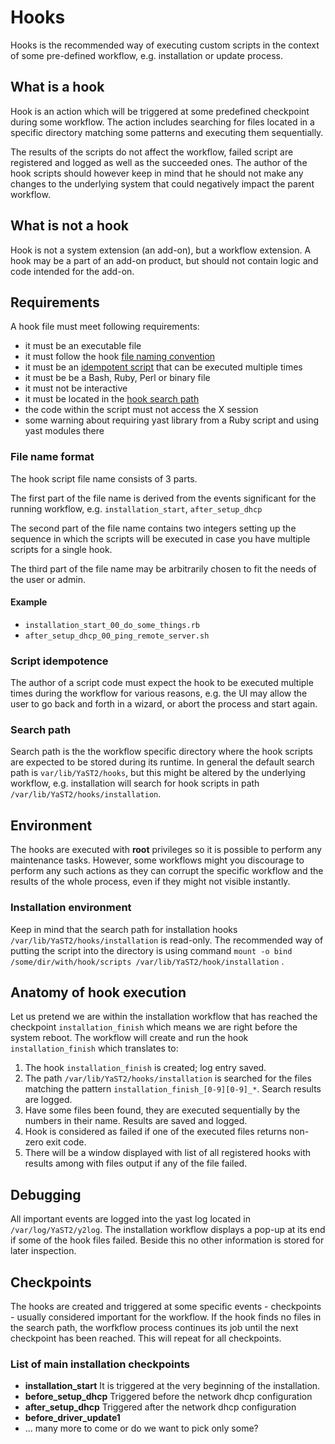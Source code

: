 # Hooks

Hooks is the recommended way of executing custom scripts in the context of
some pre-defined workflow, e.g. installation or update process.


## What is a hook

Hook is an action which will be triggered at some predefined checkpoint during
some workflow. The action includes searching for files located in a specific 
directory matching some patterns and executing them sequentially.

The results of the scripts do not affect the workflow, failed script are registered
and logged as well as the succeeded ones. The author of the hook scripts should
however keep in mind that he should not make any changes to the underlying system
that could negatively impact the parent workflow.


## What is not a hook

Hook is not a system extension (an add-on), but a workflow extension. A hook may be
a part of an add-on product, but should not contain logic and code intended for
the add-on.


## Requirements

A hook file must meet following requirements:

* it must be an executable file
* it must follow the hook [file naming convention](#file-name-format)
* it must be an [idempotent script](#script-idempotence) that can be executed multiple times
* it must be be a Bash, Ruby, Perl or binary file
* it must not be interactive
* it must be located in the [hook search path](#search-path)
* the code within the script must not access the X session
* some warning about requiring yast library from a Ruby script and using yast 
  modules there


### File name format

The hook script file name consists of 3 parts.

The first part of the file name is derived from the events significant for the 
running workflow, e.g. `installation_start`, `after_setup_dhcp`

The second part of the file name contains two integers setting up the sequence in
which the scripts will be executed in case you have multiple scripts for a single hook.

The third part of the file name may be arbitrarily chosen to fit the needs of 
the user or admin.

#### Example

* `installation_start_00_do_some_things.rb`
* `after_setup_dhcp_00_ping_remote_server.sh`


### Script idempotence

The author of a script code must expect the hook to be executed multiple times
during the workflow for various reasons, e.g. the UI may allow the user to go back
and forth in a wizard, or abort the process and start again. 


### Search path

Search path is the the workflow specific directory where the hook scripts are expected
to be stored during its runtime. In general the default search path is 
`var/lib/YaST2/hooks`, but this might be altered by the underlying workflow, e.g. 
installation will search for hook scripts in path `/var/lib/YaST2/hooks/installation`.


## Environment

The hooks are executed with **root** privileges so it is possible to
perform any maintenance tasks. However, some workflows might you discourage to perform
any such actions as they can corrupt the specific workflow and the results
of the whole process, even if they might not visible instantly.

### Installation environment

Keep in mind that the search path for installation hooks `/var/lib/YaST2/hooks/installation`
is read-only. The recommended way of putting the script into the directory is using command
`mount -o bind /some/dir/with/hook/scripts /var/lib/YaST2/hook/installation` .


## Anatomy of hook execution

Let us pretend we are within the installation workflow that has reached the checkpoint
`installation_finish` which means we are right before the system reboot. The workflow
will create and run the hook `installation_finish` which translates to:

1. The hook `installation_finish` is created; log entry saved.
2. The path `/var/lib/YaST2/hooks/installation` is searched for the files matching 
   the pattern `installation_finish_[0-9][0-9]_*`. Search results are logged.
3. Have some files been found, they are executed sequentially by the
   numbers in their name. Results are saved and logged.
4. Hook is considered as failed if one of the executed files returns non-zero exit code.
5. There will be a window displayed with list of all registered hooks with results
   among with files output if any of the file failed.


## Debugging

All important events are logged into the yast log located in `/var/log/YaST2/y2log`.
The installation workflow displays a pop-up at its end if some of the hook files failed.
Beside this no other information is stored for later inspection.


## Checkpoints

The hooks are created and triggered at some specific events - checkpoints -
usually considered important for the workflow. If the hook finds no files in the
search path, the worfkflow process continues its job until the next checkpoint has 
been reached. This will repeat for all checkpoints.

### List of main installation checkpoints

* **installation_start**
  It is triggered at the very beginning of the installation.  
* **before_setup_dhcp**
  Triggered before the network dhcp configuration  
* **after_setup_dhcp**
  Triggered after the network dhcp configuration  
* **before_driver_update1**
* ... many more to come or do we want to pick only some?  


